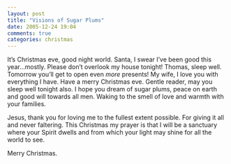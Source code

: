 ```yaml
---
layout: post
title: "Visions of Sugar Plums"
date: 2005-12-24 19:04
comments: true
categories: christmas
---
```

It&#8217;s Christmas eve, good night world.  Santa, I swear I&#8217;ve been good this year&#8230;mostly.  Please don&#8217;t overlook my house tonight!  Thomas, sleep well.  Tomorrow you&#8217;ll get to open even <em>more</em> presents!  My wife, I love you with everything I have.  Have a merry Christmas eve.  Gentle reader, may you sleep well tonight also.  I hope you dream of sugar plums, peace on earth and good will towards all men.  Waking to the smell of love and warmth with your families.

Jesus, thank you for loving me to the fullest extent possible.  For giving it all and never faltering.  This Christmas my prayer is that I will be a sanctuary where your Spirit dwells and from which your light may shine for all the world to see.

Merry Christmas.